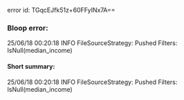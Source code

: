 error id: TGqcEJfk51z+60FFyINx7A==
### Bloop error:

25/06/18 00:20:18 INFO FileSourceStrategy: Pushed Filters: IsNull(median_income)
#### Short summary: 

25/06/18 00:20:18 INFO FileSourceStrategy: Pushed Filters: IsNull(median_income)